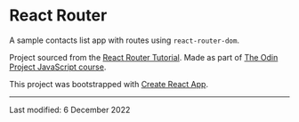 # React Router

A sample contacts list app with routes using `react-router-dom`.

Project sourced from the [React Router Tutorial](https://reactrouter.com/en/main/start/tutorial). Made as part of [The Odin Project JavaScript course](https://www.theodinproject.com/lessons/node-path-javascript-router).

This project was bootstrapped with [Create React App](https://github.com/facebook/create-react-app).

---

Last modified: 6 December 2022
